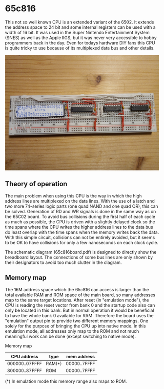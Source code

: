 # 65c816

This not so well known CPU is an extended variant of the 6502. It extends the address space to 24 bit
and some internal registers can be used with a width of 16 bit.
It was used in the Super Nintendo Entertainment System (SNES) as well as the Apple IIGS, but it was never
very accessible to hobby programmers back in the day. Even for todays hardware DIY fans this CPU 
is quite tricky to use because of its multiplexed data bus and other details.

![alt text](breadboard.jpg "Breadboard before connecting to the main board")

## Theory of operation

The main problem when using this CPU is the way in which the high address lines are multiplexed on the data lines.
With the use of a latch and two more 74-series logic parts (one quad NAND and one quad OR), this can be solved.
Generation of RD and WR signals is done in the same way as on the 65C02 board. To avoid bus collisions during the
first half of each cycle as much as possible, the CPU is driven with a slightly delayed clock so the time spans where the 
CPU writes the higher address lines to the data bus do least overlap with the time spans when the memory writes 
back the data. With this simple circuit, collisions can not be entirely avoided, but it seems to be OK
to have collisions for only a few nanoseconds on each clock cycle.

The schematic diagram (65c816board.pdf) is designed to directly show the breadboard layout. The connections of some bus lines 
are only shown by their designators to avoid too much clutter in the diagram.

## Memory map

The 16M address space which the 65c816 can access is larger than the total available RAM and ROM space of the 
main board, so many addresses map to the same target locations. 
After reset (in "emulation mode"), the CPU is reading the reset vector from bank 0 and the startup code also can only be located in this bank. 
But in normal operation it would be beneficial to have the whole bank 0 available for RAM.
Therefore the board uses the "emulation" output pin to provide two different memory mappings. One solely for 
the purpose of bringing the CPU up into native mode. In this emulation mode, all addresses only  map
to the ROM and not much meaningful work can be done (except switching to native mode).

Memory map

| CPU address    | type   | mem address  |
| -------------- | -------| -------------|
| 000000..07FFFF | RAM(*) | 00000..7FFFF |
| 800000..87FFFF | ROM    | 00000..7FFFF |

(*) In emulation mode this memory range also maps to ROM. 
